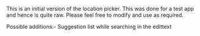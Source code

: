 This is an initial version of the location picker. This was done for a test app and hence is quite raw. Please feel free to modify and use as required. 

Possible additions:-
Suggestion list while searching in the edittext